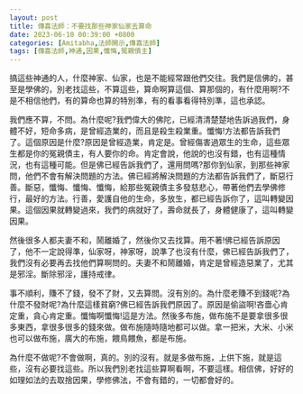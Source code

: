 ```yaml
---
layout: post
title: 傳喜法師：不要找那些神家仙家去算命
date: 2023-06-10 00:39:00 +0800
categories: [Amitabha,法師開示,傳喜法師]
tags: [傳喜法師,神通,因果,懺悔,冤親債主]
---
```


搞這些神通的人，什麼神家、仙家，也是不能經常跟他們交往。我們是信佛的，甚至是學佛的，別老找這些，不算這些，算命啊算這個、算那個的，有什麼用啊?不是不相信他們，有的算命也算的特別準，有的看事看得特別準，這也承認。       

我們應不算，不問。為什麼呢?我們偉大的佛陀，已經清清楚楚地告訴過我們，身體不好，短命多病，是曾經造業的，而且是殺生殺業重。懺悔!方法都告訴我們了。這個原因是什麼?原因是曾經造業，肯定是。曾經傷害過眾生的生命，這些眾生都是你的冤親債主，有人要你的命。肯定會說，他說的也沒有錯，也有這種情況，也有這種可能。但是佛已經告訴我們了，還用問嗎?那你到仙家，到那些神家問，他們不會有解決問題的方法。佛已經將解決問題的方法都告訴我們了，斷惡行善。斷惡，懺悔、懺悔、懺悔，給那些冤親債主多發慈悲心，帶著他們去學佛修行，最好的方法。行善，愛護自他的生命，多放生，都已經告訴你了，這叫轉變因果。這個因果就轉變過來，我們的病就好了，壽命就長了，身體健康了，這叫轉變因果。        

然後很多人都夫妻不和，鬧離婚了，然後你又去找算。用不著!佛已經告訴原因了，他不一定說得準，仙家呀，神家呀，說準了也沒有什麼，佛已經告訴我們了，我們沒有必要再去找他們算啊問的。夫妻不和鬧離婚，肯定是曾經造惡業了，尤其是邪淫。斷除邪淫，護持戒律。       

事不順利，賺不了錢，發不了財，又去算問。沒有別的。為什麼老賺不到錢呢?為什麼不發財呢?為什麼這樣貧窮?佛已經告訴我們原因了。原因是偷盜啊!吝嗇心肯定重，貪心肯定重。懺悔啊懺悔!這是方法。然後多布施，做布施不是要拿很多很多東西，拿很多很多的錢來做。做布施隨時隨地都可以做。拿一把米，大米、小米也可以做布施，廣大的布施，餵鳥餵魚，都是布施。     

為什麼不做呢?不會做啊，真的。別的沒有。就是多做布施，上供下施，就是這些，沒有必要找這些。所以我們別老找這些算啊看啊，不要這樣。相信佛，好好的如理如法的去取捨因果，學修佛法，不會有錯的，一切都會好的。